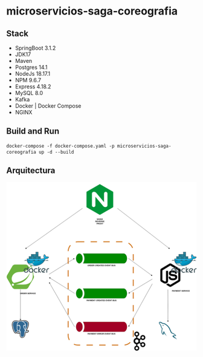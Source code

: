 # microservicios-saga-coreografia


## Stack

- SpringBoot 3.1.2
- JDK17
- Maven
- Postgres 14.1
- NodeJs 18.17.1
- NPM 9.6.7
- Express 4.18.2
- MySQL 8.0
- Kafka
- Docker | Docker Compose
- NGINX


## Build and Run

```shell
docker-compose -f docker-compose.yaml -p microservicios-saga-coreografia up -d --build
``` 

## Arquitectura
![SAGA COREGRAFIA](./diagrama.png "SAGA COREGRAFIA")